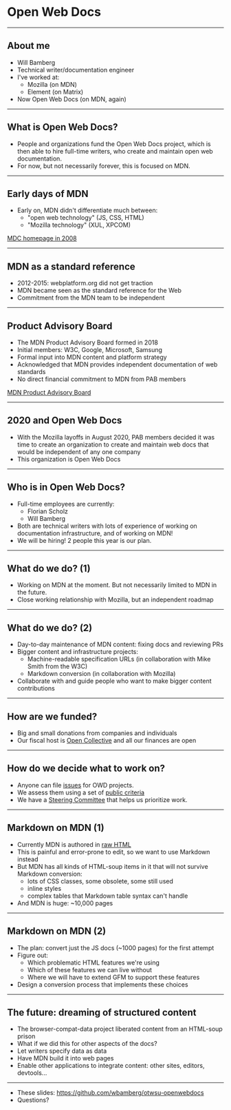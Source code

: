 # Open Web Docs

---

## About me

* Will Bamberg
* Technical writer/documentation engineer
* I've worked at:
    * Mozilla (on MDN)
    * Element (on Matrix)
* Now Open Web Docs (on MDN, again)

---

## What is Open Web Docs?

* People and organizations fund the Open Web Docs project, which is then able to hire full-time writers, who create and maintain open web documentation.
* For now, but not necessarily forever, this is focused on MDN.

---

## Early days of MDN

* Early on, MDN didn't differentiate much between:
    * "open web technology" (JS, CSS, HTML)
    * "Mozilla technology" (XUL, XPCOM)

[MDC homepage in 2008](https://web.archive.org/web/20080907231611/https://developer.mozilla.org/en)

---

## MDN as a standard reference

* 2012-2015: webplatform.org did not get traction
* MDN became seen as the standard reference for the Web
* Commitment from the MDN team to be independent

---

## Product Advisory Board

* The MDN Product Advisory Board formed in 2018
* Initial members: W3C, Google, Microsoft, Samsung
* Formal input into MDN content and platform strategy
* Acknowledged that MDN provides independent documentation of web standards
* No direct financial commitment to MDN from PAB members

[MDN Product Advisory Board](https://developer.mozilla.org/en-US/docs/MDN/MDN_Product_Advisory_Board)

---

## 2020 and Open Web Docs

* With the Mozilla layoffs in August 2020, PAB members decided it was time to create an organization to create and maintain web docs that would be independent of any one company
* This organization is Open Web Docs

---

## Who is in Open Web Docs?

* Full-time employees are currently:
    * Florian Scholz
    * Will Bamberg
* Both are technical writers with lots of experience of working on documentation infrastructure, and of working on MDN!
* We will be hiring! 2 people this year is our plan.

---

## What do we do? (1)

* Working on MDN at the moment. But not necessarily limited to MDN in the future.
* Close working relationship with Mozilla, but an independent roadmap

---

## What do we do? (2)

* Day-to-day maintenance of MDN content: fixing docs and reviewing PRs
* Bigger content and infrastructure projects:
   * Machine-readable specification URLs (in collaboration with Mike Smith from the W3C)
   * Markdown conversion (in collaboration with Mozilla)
* Collaborate with and guide people who want to make bigger content contributions

---

## How are we funded?

* Big and small donations from companies and individuals
* Our fiscal host is [Open Collective](https://opencollective.com/open-web-docs) and all our finances are open

---

## How do we decide what to work on?

* Anyone can file [issues](https://github.com/openwebdocs/project/issues) for OWD projects.
* We assess them using a set of [public criteria](https://github.com/openwebdocs/project/blob/main/steering-committee/prioritization-criteria.md)
* We have a [Steering Committee](https://github.com/openwebdocs/project/blob/main/steering-committee/membership-expectations.md) that helps us prioritize work.

---

## Markdown on MDN (1)

* Currently MDN is authored in [raw HTML](https://raw.githubusercontent.com/mdn/content/main/files/en-us/web/javascript/reference/global_objects/array/slice/index.html)
* This is painful and error-prone to edit, so we want to use Markdown instead
* But MDN has all kinds of HTML-soup items in it that will not survive Markdown conversion:
    * lots of CSS classes, some obsolete, some still used
    * inline styles
    * complex tables that Markdown table syntax can't handle
* And MDN is huge: ~10,000 pages

---

## Markdown on MDN (2)

* The plan: convert just the JS docs (~1000 pages) for the first attempt
* Figure out:
    * Which problematic HTML features we're using
    * Which of these features we can live without
    * Where we will have to extend GFM to support these features
* Design a conversion process that implements these choices

---

## The future: dreaming of structured content

* The browser-compat-data project liberated content from an HTML-soup prison
* What if we did this for other aspects of the docs?
* Let writers specify data as data
* Have MDN build it into web pages
* Enable other applications to integrate content: other sites, editors, devtools...

---

* These slides: https://github.com/wbamberg/otwsu-openwebdocs
* Questions?
